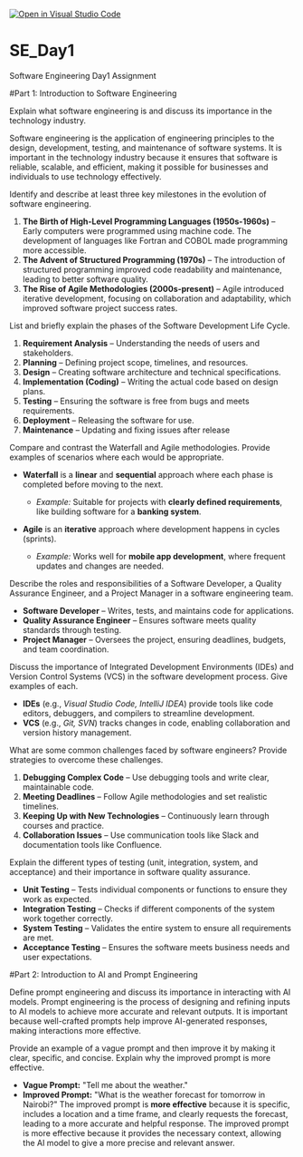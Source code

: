 [![Open in Visual Studio Code](https://classroom.github.com/assets/open-in-vscode-2e0aaae1b6195c2367325f4f02e2d04e9abb55f0b24a779b69b11b9e10269abc.svg)](https://classroom.github.com/online_ide?assignment_repo_id=18586050&assignment_repo_type=AssignmentRepo)
# SE_Day1

Software Engineering Day1 Assignment

#Part 1: Introduction to Software Engineering

Explain what software engineering is and discuss its importance in the technology industry.

Software engineering is the application of engineering principles to the design, development, testing, and maintenance of software systems. It is important in the technology industry because it ensures that software is reliable, scalable, and efficient, making it possible for businesses and individuals to use technology effectively.

Identify and describe at least three key milestones in the evolution of software engineering.
1. **The Birth of High-Level Programming Languages (1950s-1960s)** – Early computers were programmed using machine code. The development of languages like Fortran and COBOL made programming more accessible.
2. **The Advent of Structured Programming (1970s)** – The introduction of structured programming improved code readability and maintenance, leading to better software quality.
3. **The Rise of Agile Methodologies (2000s-present)** – Agile introduced iterative development, focusing on collaboration and adaptability, which improved software project success rates.

List and briefly explain the phases of the Software Development Life Cycle.
1. **Requirement Analysis** – Understanding the needs of users and stakeholders.
2. **Planning** – Defining project scope, timelines, and resources.
3. **Design** – Creating software architecture and technical specifications.
4. **Implementation (Coding)** – Writing the actual code based on design plans.
5. **Testing** – Ensuring the software is free from bugs and meets requirements.
6. **Deployment** – Releasing the software for use.
7. **Maintenance** – Updating and fixing issues after release

Compare and contrast the Waterfall and Agile methodologies. Provide examples of scenarios where each would be appropriate.
- **Waterfall** is a **linear** and **sequential** approach where each phase is completed before moving to the next.  
  - *Example:* Suitable for projects with **clearly defined requirements**, like building software for a **banking system**.

- **Agile** is an **iterative** approach where development happens in cycles (sprints).  
  - *Example:* Works well for **mobile app development**, where frequent updates and changes are needed.

Describe the roles and responsibilities of a Software Developer, a Quality Assurance Engineer, and a Project Manager in a software engineering team.
- **Software Developer** – Writes, tests, and maintains code for applications.
- **Quality Assurance Engineer** – Ensures software meets quality standards through testing.
- **Project Manager** – Oversees the project, ensuring deadlines, budgets, and team coordination.

Discuss the importance of Integrated Development Environments (IDEs) and Version Control Systems (VCS) in the software development process. Give examples of each.
- **IDEs** (e.g., *Visual Studio Code, IntelliJ IDEA*) provide tools like code editors, debuggers, and compilers to streamline development.
- **VCS** (e.g., *Git, SVN*) tracks changes in code, enabling collaboration and version history management.

What are some common challenges faced by software engineers? Provide strategies to overcome these challenges.
1. **Debugging Complex Code** – Use debugging tools and write clear, maintainable code.
2. **Meeting Deadlines** – Follow Agile methodologies and set realistic timelines.
3. **Keeping Up with New Technologies** – Continuously learn through courses and practice.
4. **Collaboration Issues** – Use communication tools like Slack and documentation tools like Confluence.

Explain the different types of testing (unit, integration, system, and acceptance) and their importance in software quality assurance.
- **Unit Testing** – Tests individual components or functions to ensure they work as expected.
- **Integration Testing** – Checks if different components of the system work together correctly.
- **System Testing** – Validates the entire system to ensure all requirements are met.
- **Acceptance Testing** – Ensures the software meets business needs and user expectations.


#Part 2: Introduction to AI and Prompt Engineering

Define prompt engineering and discuss its importance in interacting with AI models.
Prompt engineering is the process of designing and refining inputs to AI models to achieve more accurate and relevant outputs. It is important because well-crafted prompts help improve AI-generated responses, making interactions more effective.

Provide an example of a vague prompt and then improve it by making it clear, specific, and concise. Explain why the improved prompt is more effective.
- **Vague Prompt:** "Tell me about the weather."
- **Improved Prompt:** "What is the weather forecast for tomorrow in Nairobi?"
The improved prompt is **more effective** because it is specific, includes a location and a time frame, and clearly requests the forecast, leading to a more accurate and helpful response.
The improved prompt is more effective because it provides the necessary context, allowing the AI model to give a more precise and relevant answer.
